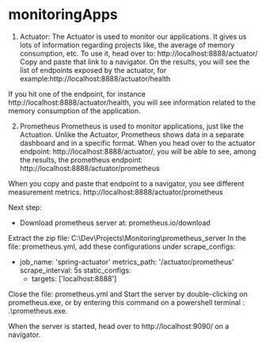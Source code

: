 # monitoringApps

1) Actuator:
   The Actuator is used to monitor our applications. It gives us lots of information regarding projects like, the
   average of memory consumption, etc.
   To use it, head over to: http://localhost:8888/actuator/
   Copy and paste that link to a navigator. On the results, you will see the list of endpoints exposed by the actuator,
   for example:http://localhost:8888/actuator/health

If you hit one of the endpoint, for instance http://localhost:8888/actuator/health, you will see information related to
the memory consumption of the application.

2) Prometheus
   Prometheus is used to monitor applications, just like the Actuation. Unlike the Actuator, Prometheus shows data in a
   separate dashboard and in a specific format.
   When you head over to the actuator endpoint: http://localhost:8888/actuator/, you will be able to see, among the
   results, the prometheus endpoint:
   http://localhost:8888/actuator/prometheus

When you copy and paste that endpoint to a navigator, you see different measurement metrics.
http://localhost:8888/actuator/prometheus

Next step:

- Download prometheus server at: prometheus.io/download

Extract the zip file: C:\Dev\Projects\Monitoring\prometheus_server
In the file: prometheus.yml, add these configurations under scrape_configs:

- job_name: 'spring-actuator'
  metrics_path: '/actuator/prometheus'
  scrape_interval: 5s
  static_configs:
   - targets: ['localhost:8888']

Close the file: prometheus.yml and
Start the server by double-clicking on prometheus.exe, or by entering this command on a powershell terminal :
.\prometheus.exe.

When the server is started, head over to http://localhost:9090/ on a navigator.





